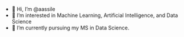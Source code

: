 - 👋 Hi, I’m @aassile
- 👀 I’m interested in Machine Learning, Artificial Intelligence, and Data Science
- 🌱 I’m currently pursuing my MS in Data Science.

<!---
aassile/aassile is a ✨ special ✨ repository because its `README.md` (this file) appears on your GitHub profile.
You can click the Preview link to take a look at your changes.
--->
